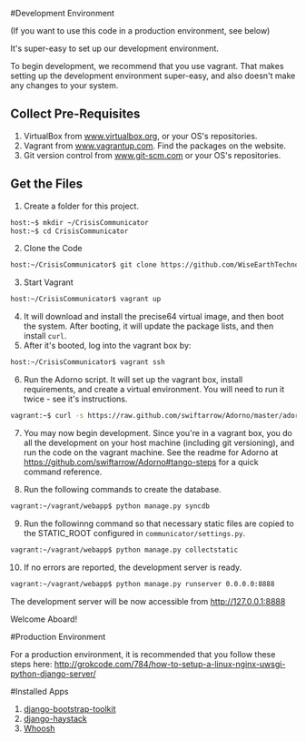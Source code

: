 #Development Environment

(If you want to use this code in a production environment, see below)

It's super-easy to set up our development environment.

To begin development, we recommend that you use vagrant.  That makes setting up the development environment super-easy, and also doesn't make any changes to your system.

## Collect Pre-Requisites

1. VirtualBox from www.virtualbox.org, or your OS's repositories.
2. Vagrant from www.vagrantup.com.  Find the packages on the website.
3. Git version control from www.git-scm.com or your OS's repositories.

## Get the Files

1. Create a folder for this project.
```bash
host:~$ mkdir ~/CrisisCommunicator
host:~$ cd CrisisCommunicator
```

2. Clone the Code
```bash
host:~/CrisisCommunicator$ git clone https://github.com/WiseEarthTechnology/CrisisCommunicator-Challenge.git
```

3. Start Vagrant
```bash
host:~/CrisisCommunicator$ vagrant up
```

4. It will download and install the precise64 virtual image, and then boot the system.  After booting, it will update the package lists, and then install `curl`.
5. After it's booted, log into the vagrant box by:
```bash
host:~/CrisisCommunicator$ vagrant ssh
```

6. Run the Adorno script.  It will set up the vagrant box, install requirements, and create a virtual environment.  You will need to run it twice - see it's instructions.
```bash
vagrant:~$ curl -s https://raw.github.com/swiftarrow/Adorno/master/adorno.sh | bash
```

7. You may now begin development.  Since you're in a vagrant box, you do all the development on your host machine (including git versioning), and run the code on the vagrant machine.  See the readme for Adorno at https://github.com/swiftarrow/Adorno#tango-steps for a quick command reference.

8. Run the following commands to create the database.
```bash
vagrant:~/vagrant/webapp$ python manage.py syncdb
```

9. Run the followinng command so that necessary static files are copied to the STATIC\_ROOT configured in ```communicator/settings.py```.
```bash
vagrant:~/vagrant/webapp$ python manage.py collectstatic
```

10. If no errors are reported, the development server is ready.
```bash
vagrant:~/vagrant/webapp$ python manage.py runserver 0.0.0.0:8888
```
The development server will be now accessible from http://127.0.0.1:8888

Welcome Aboard!




#Production Environment

For a production environment, it is recommended that you follow these steps here: http://grokcode.com/784/how-to-setup-a-linux-nginx-uwsgi-python-django-server/


#Installed Apps
1. [django-bootstrap-toolkit](https://github.com/dyve/django-bootstrap-toolkit)
2. [django-haystack](https://github.com/toastdriven/django-haystack)
3. [Whoosh](https://github.com/JoeGermuska/django-whoosh)
